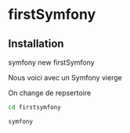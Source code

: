 # firstSymfony

## Installation

symfony new firstSymfony

Nous voici avec un Symfony vierge

On change de repsertoire

```bash
cd firstsymfony

symfony 
